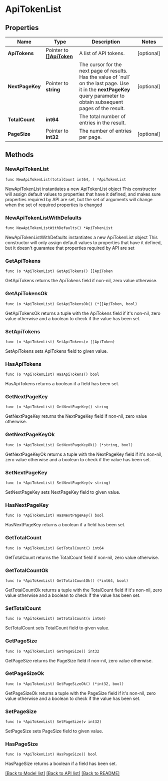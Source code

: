 # ApiTokenList

## Properties

Name | Type | Description | Notes
------------ | ------------- | ------------- | -------------
**ApiTokens** | Pointer to [**[]ApiToken**](ApiToken.md) | A list of API tokens. | [optional] 
**NextPageKey** | Pointer to **string** | The cursor for the next page of results. Has the value of &#x60;null&#x60; on the last page.   Use it in the **nextPageKey** query parameter to obtain subsequent pages of the result. | [optional] 
**TotalCount** | **int64** | The total number of entries in the result. | 
**PageSize** | Pointer to **int32** | The number of entries per page. | [optional] 

## Methods

### NewApiTokenList

`func NewApiTokenList(totalCount int64, ) *ApiTokenList`

NewApiTokenList instantiates a new ApiTokenList object
This constructor will assign default values to properties that have it defined,
and makes sure properties required by API are set, but the set of arguments
will change when the set of required properties is changed

### NewApiTokenListWithDefaults

`func NewApiTokenListWithDefaults() *ApiTokenList`

NewApiTokenListWithDefaults instantiates a new ApiTokenList object
This constructor will only assign default values to properties that have it defined,
but it doesn't guarantee that properties required by API are set

### GetApiTokens

`func (o *ApiTokenList) GetApiTokens() []ApiToken`

GetApiTokens returns the ApiTokens field if non-nil, zero value otherwise.

### GetApiTokensOk

`func (o *ApiTokenList) GetApiTokensOk() (*[]ApiToken, bool)`

GetApiTokensOk returns a tuple with the ApiTokens field if it's non-nil, zero value otherwise
and a boolean to check if the value has been set.

### SetApiTokens

`func (o *ApiTokenList) SetApiTokens(v []ApiToken)`

SetApiTokens sets ApiTokens field to given value.

### HasApiTokens

`func (o *ApiTokenList) HasApiTokens() bool`

HasApiTokens returns a boolean if a field has been set.

### GetNextPageKey

`func (o *ApiTokenList) GetNextPageKey() string`

GetNextPageKey returns the NextPageKey field if non-nil, zero value otherwise.

### GetNextPageKeyOk

`func (o *ApiTokenList) GetNextPageKeyOk() (*string, bool)`

GetNextPageKeyOk returns a tuple with the NextPageKey field if it's non-nil, zero value otherwise
and a boolean to check if the value has been set.

### SetNextPageKey

`func (o *ApiTokenList) SetNextPageKey(v string)`

SetNextPageKey sets NextPageKey field to given value.

### HasNextPageKey

`func (o *ApiTokenList) HasNextPageKey() bool`

HasNextPageKey returns a boolean if a field has been set.

### GetTotalCount

`func (o *ApiTokenList) GetTotalCount() int64`

GetTotalCount returns the TotalCount field if non-nil, zero value otherwise.

### GetTotalCountOk

`func (o *ApiTokenList) GetTotalCountOk() (*int64, bool)`

GetTotalCountOk returns a tuple with the TotalCount field if it's non-nil, zero value otherwise
and a boolean to check if the value has been set.

### SetTotalCount

`func (o *ApiTokenList) SetTotalCount(v int64)`

SetTotalCount sets TotalCount field to given value.


### GetPageSize

`func (o *ApiTokenList) GetPageSize() int32`

GetPageSize returns the PageSize field if non-nil, zero value otherwise.

### GetPageSizeOk

`func (o *ApiTokenList) GetPageSizeOk() (*int32, bool)`

GetPageSizeOk returns a tuple with the PageSize field if it's non-nil, zero value otherwise
and a boolean to check if the value has been set.

### SetPageSize

`func (o *ApiTokenList) SetPageSize(v int32)`

SetPageSize sets PageSize field to given value.

### HasPageSize

`func (o *ApiTokenList) HasPageSize() bool`

HasPageSize returns a boolean if a field has been set.


[[Back to Model list]](../README.md#documentation-for-models) [[Back to API list]](../README.md#documentation-for-api-endpoints) [[Back to README]](../README.md)


